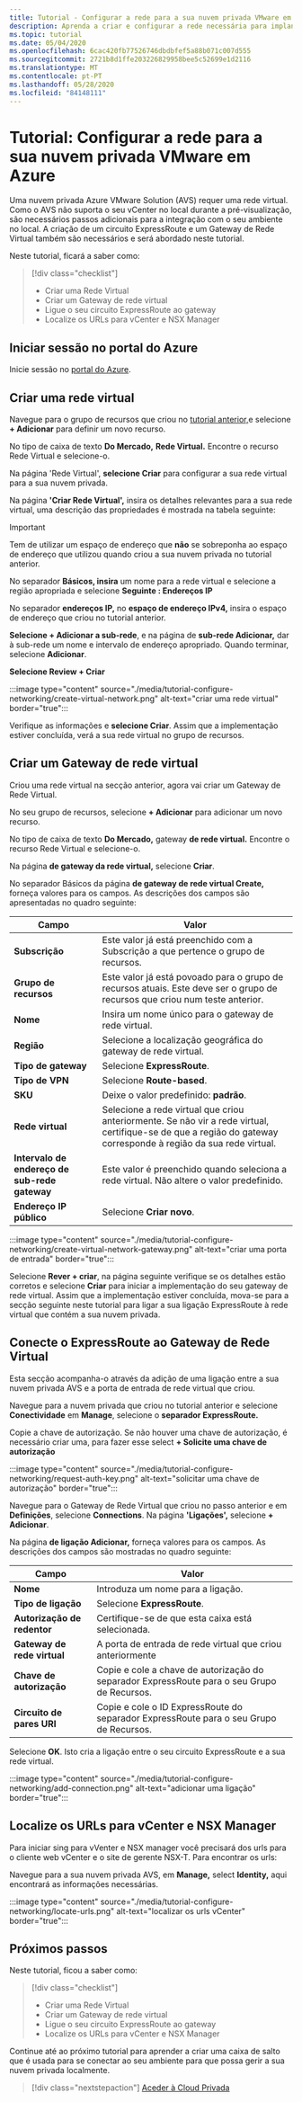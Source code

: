 ```yaml
---
title: Tutorial - Configurar a rede para a sua nuvem privada VMware em Azure
description: Aprenda a criar e configurar a rede necessária para implantar a sua nuvem privada em Azure
ms.topic: tutorial
ms.date: 05/04/2020
ms.openlocfilehash: 6cac420fb77526746dbdbfef5a88b071c007d555
ms.sourcegitcommit: 2721b8d1ffe203226829958bee5c52699e1d2116
ms.translationtype: MT
ms.contentlocale: pt-PT
ms.lasthandoff: 05/28/2020
ms.locfileid: "84148111"
---
```

# <a name="tutorial-configure-networking-for-your-vmware-private-cloud-in-azure"></a>Tutorial: Configurar a rede para a sua nuvem privada VMware em Azure

Uma nuvem privada Azure VMware Solution (AVS) requer uma rede virtual. Como o AVS não suporta o seu vCenter no local durante a pré-visualização, são necessários passos adicionais para a integração com o seu ambiente no local. A criação de um circuito ExpressRoute e um Gateway de Rede Virtual também são necessários e será abordado neste tutorial.

Neste tutorial, ficará a saber como:

> [!div class="checklist"]
> * Criar uma Rede Virtual
> * Criar um Gateway de rede virtual
> * Ligue o seu circuito ExpressRoute ao gateway
> * Localize os URLs para vCenter e NSX Manager

## <a name="sign-in-to-the-azure-portal"></a>Iniciar sessão no portal do Azure

Inicie sessão no [portal do Azure](https://portal.azure.com).

## <a name="create-a-virtual-network"></a>Criar uma rede virtual

Navegue para o grupo de recursos que criou no [tutorial anterior,](tutorial-create-private-cloud.md)e selecione **+ Adicionar** para definir um novo recurso.

No tipo de caixa de texto **Do Mercado,** **Rede Virtual.** Encontre o recurso Rede Virtual e selecione-o.

Na página 'Rede Virtual', **selecione Criar** para configurar a sua rede virtual para a sua nuvem privada.

Na página **'Criar Rede Virtual',** insira os detalhes relevantes para a sua rede virtual, uma descrição das propriedades é mostrada na tabela seguinte:

> [!IMPORTANT]
> Tem de utilizar um espaço de endereço que **não** se sobreponha ao espaço de endereço que utilizou quando criou a sua nuvem privada no tutorial anterior.

No separador **Básicos, insira** um nome para a rede virtual e selecione a região apropriada e selecione **Seguinte : Endereços IP**

No separador **endereços IP,** no **espaço de endereço IPv4,** insira o espaço de endereço que criou no tutorial anterior.

**Selecione + Adicionar a sub-rede**, e na página de **sub-rede Adicionar,** dar à sub-rede um nome e intervalo de endereço apropriado. Quando terminar, selecione **Adicionar**.

**Selecione Review + Criar**

:::image type="content" source="./media/tutorial-configure-networking/create-virtual-network.png" alt-text="criar uma rede virtual" border="true":::

Verifique as informações e **selecione Criar**. Assim que a implementação estiver concluída, verá a sua rede virtual no grupo de recursos.

## <a name="create-a-virtual-network-gateway"></a>Criar um Gateway de rede virtual

Criou uma rede virtual na secção anterior, agora vai criar um Gateway de Rede Virtual.

No seu grupo de recursos, selecione **+ Adicionar** para adicionar um novo recurso.

No tipo de caixa de texto **Do Mercado,** gateway **de rede virtual.** Encontre o recurso Rede Virtual e selecione-o.

Na página **de gateway da rede virtual,** selecione **Criar**.

No separador Básicos da página **de gateway de rede virtual Create,** forneça valores para os campos. As descrições dos campos são apresentadas no quadro seguinte:

| Campo | Valor |
| --- | --- |
| **Subscrição** | Este valor já está preenchido com a Subscrição a que pertence o grupo de recursos. |
| **Grupo de recursos** | Este valor já está povoado para o grupo de recursos atuais. Este deve ser o grupo de recursos que criou num teste anterior. |
| **Nome** | Insira um nome único para o gateway de rede virtual. |
| **Região** | Selecione a localização geográfica do gateway de rede virtual. |
| **Tipo de gateway** | Selecione **ExpressRoute**. |
| **Tipo de VPN** | Selecione **Route-based**. |
| **SKU** | Deixe o valor predefinido: **padrão**. |
| **Rede virtual** | Selecione a rede virtual que criou anteriormente. Se não vir a rede virtual, certifique-se de que a região do gateway corresponde à região da sua rede virtual. |
| **Intervalo de endereço de sub-rede gateway** | Este valor é preenchido quando seleciona a rede virtual. Não altere o valor predefinido. |
| **Endereço IP público** | Selecione **Criar novo**. |

:::image type="content" source="./media/tutorial-configure-networking/create-virtual-network-gateway.png" alt-text="criar uma porta de entrada" border="true":::

Selecione **Rever + criar**, na página seguinte verifique se os detalhes estão corretos e selecione **Criar** para iniciar a implementação do seu gateway de rede virtual. Assim que a implementação estiver concluída, mova-se para a secção seguinte neste tutorial para ligar a sua ligação ExpressRoute à rede virtual que contém a sua nuvem privada.

## <a name="connect-expressroute-to-the-virtual-network-gateway"></a>Conecte o ExpressRoute ao Gateway de Rede Virtual

Esta secção acompanha-o através da adição de uma ligação entre a sua nuvem privada AVS e a porta de entrada de rede virtual que criou.

Navegue para a nuvem privada que criou no tutorial anterior e selecione **Conectividade** em **Manage**, selecione o **separador ExpressRoute.**

Copie a chave de autorização. Se não houver uma chave de autorização, é necessário criar uma, para fazer esse select **+ Solicite uma chave de autorização**

:::image type="content" source="./media/tutorial-configure-networking/request-auth-key.png" alt-text="solicitar uma chave de autorização" border="true":::

Navegue para o Gateway de Rede Virtual que criou no passo anterior e em **Definições**, selecione **Connections**. Na página **'Ligações',** selecione **+ Adicionar**.

Na página **de ligação Adicionar,** forneça valores para os campos. As descrições dos campos são mostradas no quadro seguinte:

| Campo | Valor |
| --- | --- |
| **Nome**  | Introduza um nome para a ligação.  |
| **Tipo de ligação**  | Selecione **ExpressRoute**.  |
| **Autorização de redentor**  | Certifique-se de que esta caixa está selecionada.  |
| **Gateway de rede virtual** | A porta de entrada de rede virtual que criou anteriormente  |
| **Chave de autorização**  | Copie e cole a chave de autorização do separador ExpressRoute para o seu Grupo de Recursos. |
| **Circuito de pares URI**  | Copie e cole o ID ExpressRoute do separador ExpressRoute para o seu Grupo de Recursos.  |

Selecione **OK**. Isto cria a ligação entre o seu circuito ExpressRoute e a sua rede virtual.

:::image type="content" source="./media/tutorial-configure-networking/add-connection.png" alt-text="adicionar uma ligação" border="true":::

## <a name="locate-the-urls-for-vcenter-and-nsx-manager"></a>Localize os URLs para vCenter e NSX Manager

Para iniciar sing para vVenter e NSX manager você precisará dos urls para o cliente web vCenter e o site de gerente NSX-T. Para encontrar os urls:

Navegue para a sua nuvem privada AVS, em **Manage,** select **Identity,** aqui encontrará as informações necessárias.

:::image type="content" source="./media/tutorial-configure-networking/locate-urls.png" alt-text="localizar os urls vCenter" border="true":::

## <a name="next-steps"></a>Próximos passos

Neste tutorial, ficou a saber como:

> [!div class="checklist"]
> * Criar uma Rede Virtual
> * Criar um Gateway de rede virtual
> * Ligue o seu circuito ExpressRoute ao gateway
> * Localize os URLs para vCenter e NSX Manager

Continue até ao próximo tutorial para aprender a criar uma caixa de salto que é usada para se conectar ao seu ambiente para que possa gerir a sua nuvem privada localmente.

> [!div class="nextstepaction"]
> [Aceder à Cloud Privada](tutorial-access-private-cloud.md)
